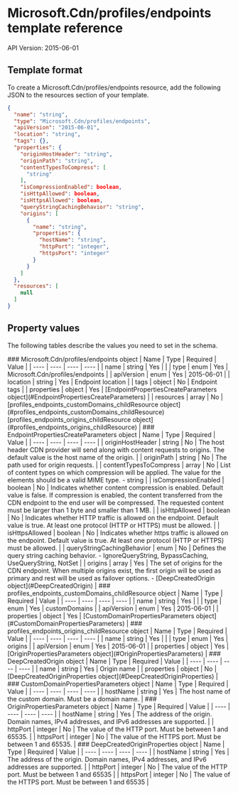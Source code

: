 # Microsoft.Cdn/profiles/endpoints template reference
API Version: 2015-06-01
## Template format

To create a Microsoft.Cdn/profiles/endpoints resource, add the following JSON to the resources section of your template.

```json
{
  "name": "string",
  "type": "Microsoft.Cdn/profiles/endpoints",
  "apiVersion": "2015-06-01",
  "location": "string",
  "tags": {},
  "properties": {
    "originHostHeader": "string",
    "originPath": "string",
    "contentTypesToCompress": [
      "string"
    ],
    "isCompressionEnabled": boolean,
    "isHttpAllowed": boolean,
    "isHttpsAllowed": boolean,
    "queryStringCachingBehavior": "string",
    "origins": [
      {
        "name": "string",
        "properties": {
          "hostName": "string",
          "httpPort": "integer",
          "httpsPort": "integer"
        }
      }
    ]
  },
  "resources": [
    null
  ]
}
```
## Property values

The following tables describe the values you need to set in the schema.

<a id="Microsoft.Cdn/profiles/endpoints" />
### Microsoft.Cdn/profiles/endpoints object
|  Name | Type | Required | Value |
|  ---- | ---- | ---- | ---- |
|  name | string | Yes |  |
|  type | enum | Yes | Microsoft.Cdn/profiles/endpoints |
|  apiVersion | enum | Yes | 2015-06-01 |
|  location | string | Yes | Endpoint location |
|  tags | object | No | Endpoint tags |
|  properties | object | Yes | [EndpointPropertiesCreateParameters object](#EndpointPropertiesCreateParameters) |
|  resources | array | No | [profiles_endpoints_customDomains_childResource object](#profiles_endpoints_customDomains_childResource) [profiles_endpoints_origins_childResource object](#profiles_endpoints_origins_childResource) |


<a id="EndpointPropertiesCreateParameters" />
### EndpointPropertiesCreateParameters object
|  Name | Type | Required | Value |
|  ---- | ---- | ---- | ---- |
|  originHostHeader | string | No | The host header CDN provider will send along with content requests to origins. The default value is the host name of the origin. |
|  originPath | string | No | The path used for origin requests. |
|  contentTypesToCompress | array | No | List of content types on which compression will be applied. The value for the elements should be a valid MIME type. - string |
|  isCompressionEnabled | boolean | No | Indicates whether content compression is enabled. Default value is false. If compression is enabled, the content transferred from the CDN endpoint to the end user will be compressed. The requested content must be larger than 1 byte and smaller than 1 MB. |
|  isHttpAllowed | boolean | No | Indicates whether HTTP traffic is allowed on the endpoint. Default value is true. At least one protocol (HTTP or HTTPS) must be allowed. |
|  isHttpsAllowed | boolean | No | Indicates whether https traffic is allowed on the endpoint. Default value is true. At least one protocol (HTTP or HTTPS) must be allowed. |
|  queryStringCachingBehavior | enum | No | Defines the query string caching behavior. - IgnoreQueryString, BypassCaching, UseQueryString, NotSet |
|  origins | array | Yes | The set of origins for the CDN endpoint. When multiple origins exist, the first origin will be used as primary and rest will be used as failover options. - [DeepCreatedOrigin object](#DeepCreatedOrigin) |


<a id="profiles_endpoints_customDomains_childResource" />
### profiles_endpoints_customDomains_childResource object
|  Name | Type | Required | Value |
|  ---- | ---- | ---- | ---- |
|  name | string | Yes |  |
|  type | enum | Yes | customDomains |
|  apiVersion | enum | Yes | 2015-06-01 |
|  properties | object | Yes | [CustomDomainPropertiesParameters object](#CustomDomainPropertiesParameters) |


<a id="profiles_endpoints_origins_childResource" />
### profiles_endpoints_origins_childResource object
|  Name | Type | Required | Value |
|  ---- | ---- | ---- | ---- |
|  name | string | Yes |  |
|  type | enum | Yes | origins |
|  apiVersion | enum | Yes | 2015-06-01 |
|  properties | object | Yes | [OriginPropertiesParameters object](#OriginPropertiesParameters) |


<a id="DeepCreatedOrigin" />
### DeepCreatedOrigin object
|  Name | Type | Required | Value |
|  ---- | ---- | ---- | ---- |
|  name | string | Yes | Origin name |
|  properties | object | No | [DeepCreatedOriginProperties object](#DeepCreatedOriginProperties) |


<a id="CustomDomainPropertiesParameters" />
### CustomDomainPropertiesParameters object
|  Name | Type | Required | Value |
|  ---- | ---- | ---- | ---- |
|  hostName | string | Yes | The host name of the custom domain. Must be a domain name. |


<a id="OriginPropertiesParameters" />
### OriginPropertiesParameters object
|  Name | Type | Required | Value |
|  ---- | ---- | ---- | ---- |
|  hostName | string | Yes | The address of the origin. Domain names, IPv4 addresses, and IPv6 addresses are supported. |
|  httpPort | integer | No | The value of the HTTP port. Must be between 1 and 65535. |
|  httpsPort | integer | No | The value of the HTTPS port. Must be between 1 and 65535. |


<a id="DeepCreatedOriginProperties" />
### DeepCreatedOriginProperties object
|  Name | Type | Required | Value |
|  ---- | ---- | ---- | ---- |
|  hostName | string | Yes | The address of the origin. Domain names, IPv4 addresses, and IPv6 addresses are supported. |
|  httpPort | integer | No | The value of the HTTP port. Must be between 1 and 65535 |
|  httpsPort | integer | No | The value of the HTTPS port. Must be between 1 and 65535 |

